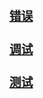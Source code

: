 ## [错误](./001_try_except_finally.py)

## [调试](./002_debug_assert_logging_pdb.py)

## [测试](./003_unit_test.py)